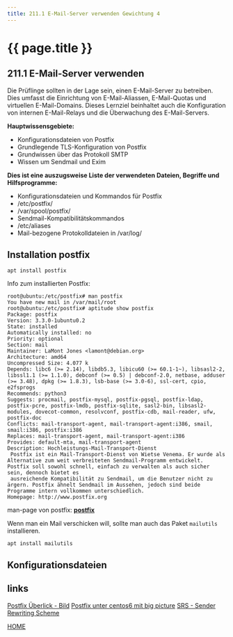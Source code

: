 ```yaml
---
title: 211.1 E-Mail-Server verwenden Gewichtung 4
---
```


# {{ page.title }}

## 211.1 E-Mail-Server verwenden

Die Prüflinge sollten in der Lage sein, einen E-Mail-Server zu betreiben.
Dies umfasst die Einrichtung von E-Mail-Aliassen, E-Mail-Quotas und virtuellen
E-Mail-Domains. Dieses Lernziel beinhaltet auch die Konfiguration von internen
E-Mail-Relays und die Überwachung des E-Mail-Servers.

**Hauptwissensgebiete:**
-   Konfigurationsdateien von Postfix
-   Grundlegende TLS-Konfiguration von Postfix
-   Grundwissen über das Protokoll SMTP
-   Wissen um Sendmail und Exim

**Dies ist eine auszugsweise Liste der verwendeten Dateien, Begriffe und
Hilfsprogramme:**
-   Konfigurationsdateien und Kommandos für Postfix
-   /etc/postfix/
-   /var/spool/postfix/
-   Sendmail-Kompatibilitätskommandos
-   /etc/aliases
-   Mail-bezogene Protokolldateien in /var/log/

## Installation postfix

```
apt install postfix
```

Info zum installierten Postfix:

```
root@ubuntu:/etc/postfix# man postfix
You have new mail in /var/mail/root
root@ubuntu:/etc/postfix# aptitude show postfix
Package: postfix
Version: 3.3.0-1ubuntu0.2
State: installed
Automatically installed: no
Priority: optional
Section: mail
Maintainer: LaMont Jones <lamont@debian.org>
Architecture: amd64
Uncompressed Size: 4.077 k
Depends: libc6 (>= 2.14), libdb5.3, libicu60 (>= 60.1-1~), libsasl2-2, libssl1.1 (>= 1.1.0), debconf (>= 0.5) | debconf-2.0, netbase, adduser (>= 3.48), dpkg (>= 1.8.3), lsb-base (>= 3.0-6), ssl-cert, cpio, e2fsprogs
Recommends: python3
Suggests: procmail, postfix-mysql, postfix-pgsql, postfix-ldap, postfix-pcre, postfix-lmdb, postfix-sqlite, sasl2-bin, libsasl2-modules, dovecot-common, resolvconf, postfix-cdb, mail-reader, ufw, postfix-doc
Conflicts: mail-transport-agent, mail-transport-agent:i386, smail, smail:i386, postfix:i386
Replaces: mail-transport-agent, mail-transport-agent:i386
Provides: default-mta, mail-transport-agent
Description: Hochleistungs-Mail-Transport-Dienst
 Postfix ist ein Mail-Transport-Dienst von Wietse Venema. Er wurde als Alternative zum weit verbreiteten Sendmail-Programm entwickelt. Postfix soll sowohl schnell, einfach zu verwalten als auch sicher sein, dennoch bietet es
 ausreichende Kompatibilität zu Sendmail, um die Benutzer nicht zu ärgern. Postfix ähnelt Sendmail im Aussehen, jedoch sind beide Programme intern vollkommen unterschiedlich.
Homepage: http://www.postfix.org                     
```

man-page von postfix: [__postfix__](./man/postfix.html)

Wenn man ein Mail verschicken will, sollte man auch das Paket `mailutils` installieren.

```
apt install mailutils
```

## Konfigurationsdateien



## links

[Postfix Überlick - Bild](https://www.credativ.de/wp-content/uploads/2019/06/Postfix-Overview.png)
[Postfix unter centos6 mit big picture](https://dokuwiki.nausch.org/doku.php/centos:mail_c6:mta_1)
[SRS - Sender Rewriting Scheme](https://dokuwiki.nausch.org/doku.php/centos:mail_c6:mta_14)

[HOME](./)
